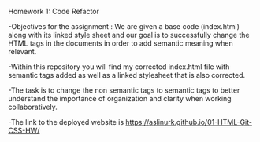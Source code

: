 Homework 1: Code Refactor

-Objectives for the assignment : We are given a base code (index.html) along with its linked style sheet and our goal is to successfully change the HTML tags in the documents in order to add semantic meaning when relevant.

-Within this repository you will find my corrected index.html file with semantic tags added as well as a linked stylesheet that is also corrected.

-The task is to change the non semantic tags to semantic tags to better understand the importance of organization and clarity when working collaboratively.

-The link to the deployed website is https://aslinurk.github.io/01-HTML-Git-CSS-HW/
